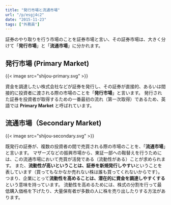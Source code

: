```yaml
---
title: "発行市場と流通市場"
url: "/p/esgj4c2"
date: "2015-11-23"
tags: ["外務員"]
---
```


証券のやり取りを行う市場のことを証券市場と言い、その証券市場は、大きく分けて「**発行市場**」と「**流通市場**」に分かれます。

発行市場 (Primary Market)
----

{{< image src="shijou-primary.svg" >}}

資金を調達したい株式会社などが証券を発行し、その証券が直接的、あるいは間接的に投資者に渡される際の市場のことを「**発行市場**」と言います。
発行された証券を投資者が取得するための一番最初の流れ（第一次取得）であるため、英語では **Primary Market** と呼ばれています。


流通市場（Secondary Market)
----

{{< image src="shijou-secondary.svg" >}}

既発行の証券が、複数の投資者の間で売買される際の市場のことを、「**流通市場**」と言います。
マザーズなどの振興市場から、東証一部への鞍替えを行うためには、この流通市場において売買が活発である（流動性がある）ことが求められます。
また、**流動性が高いということは、証券を新規発行しやすい**ということを表しています（買ってもなかなか売れない株は誰も買ってくれないからです）。
つまり、企業にとって**流動性を高めることは、潜在的に資金を調達しやすくする**という意味を持っています。
流動性を高めるためには、株式の分割を行って最低購入価格を下げたり、大量保有者が多数の人に株を売り出したりする方法があります。

